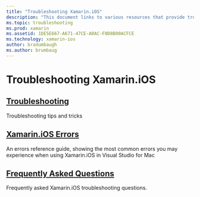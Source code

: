 ```yaml
---
title: "Troubleshooting Xamarin.iOS"
description: "This document links to various resources that provide troubleshooting information for Xamarin.iOS, a list of potential errors when building Xamarin.iOS applications, and frequently asked questions."
ms.topic: troubleshooting
ms.prod: xamarin
ms.assetid: 1DE5E667-A671-47CE-A0AC-F0D8B00ACFCE
ms.technology: xamarin-ios
author: bradumbaugh
ms.author: brumbaug
---
```


# Troubleshooting Xamarin.iOS

##  [Troubleshooting](~/ios/troubleshooting/troubleshooting.md)

Troubleshooting tips and tricks

##  [Xamarin.iOS Errors](~/ios/troubleshooting/mtouch-errors.md)

An errors reference guide, showing the most common errors you may experience when using Xamarin.iOS in Visual Studio for Mac

## [Frequently Asked Questions](questions/index.md)

Frequently asked Xamarin.iOS troubleshooting questions.
